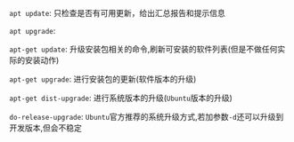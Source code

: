 `apt update`: 只检查是否有可用更新，给出汇总报告和提示信息

`apt upgrade`: 

`apt-get update`: 升级安装包相关的命令,刷新可安装的软件列表(但是不做任何实际的安装动作)

`apt-get upgrade`: 进行安装包的更新(软件版本的升级)

`apt-get dist-upgrade`: 进行系统版本的升级(`Ubuntu`版本的升级)

`do-release-upgrade`: `Ubuntu`官方推荐的系统升级方式,若加参数`-d`还可以升级到开发版本,但会不稳定

